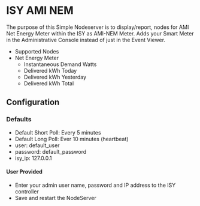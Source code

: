 # ISY AMI NEM

The purpose of this Simple Nodeserver is to display/report, nodes for AMI Net Energy Meter within the ISY as AMI-NEM Meter.
Adds your Smart Meter in the Administrative Console instead of just in the Event Viewer.

* Supported Nodes
* Net Energy Meter
  * Instantaneous Demand Watts
  * Delivered kWh Today
  * Delivered kWh Yesterday
  * Delivered kWh Total

## Configuration

### Defaults

* Default Short Poll:  Every 5 minutes
* Default Long Poll: Ever 10 minutes (heartbeat)
* user: default_user
* password: default_password
* isy_ip: 127.0.0.1

#### User Provided

* Enter your admin user name, password and IP address to the ISY controller
* Save and restart the NodeServer
